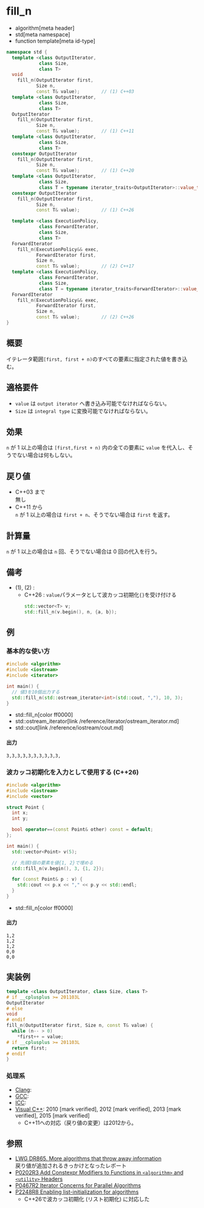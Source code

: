 # fill_n
* algorithm[meta header]
* std[meta namespace]
* function template[meta id-type]

```cpp
namespace std {
  template <class OutputIterator,
            class Size,
            class T>
  void
    fill_n(OutputIterator first,
           Size n,
           const T& value);        // (1) C++03
  template <class OutputIterator,
            class Size,
            class T>
  OutputIterator
    fill_n(OutputIterator first,
           Size n,
           const T& value);        // (1) C++11
  template <class OutputIterator,
            class Size,
            class T>
  constexpr OutputIterator
    fill_n(OutputIterator first,
           Size n,
           const T& value);        // (1) C++20
  template <class OutputIterator,
            class Size,
            class T = typename iterator_traits<OutputIterator>::value_type>
  constexpr OutputIterator
    fill_n(OutputIterator first,
           Size n,
           const T& value);        // (1) C++26

  template <class ExecutionPolicy,
            class ForwardIterator,
            class Size,
            class T>
  ForwardIterator
    fill_n(ExecutionPolicy&& exec,
           ForwardIterator first,
           Size n,
           const T& value);        // (2) C++17
  template <class ExecutionPolicy,
            class ForwardIterator,
            class Size,
            class T = typename iterator_traits<ForwardIterator>::value_type>
  ForwardIterator
    fill_n(ExecutionPolicy&& exec,
           ForwardIterator first,
           Size n,
           const T& value);        // (2) C++26
}
```

## 概要
イテレータ範囲`[first, first + n)`のすべての要素に指定された値を書き込む。


## 適格要件
- `value` は `output iterator` へ書き込み可能でなければならない。
- `Size` は `integral type` に変換可能でなければならない。


## 効果
`n` が 1 以上の場合は `[first,first + n)` 内の全ての要素に `value` を代入し、そうでない場合は何もしない。


## 戻り値
- C++03 まで  
	無し
- C++11 から  
	`n` が 1 以上の場合は `first + n`、そうでない場合は `first` を返す。


## 計算量
`n` が 1 以上の場合は `n` 回、そうでない場合は 0 回の代入を行う。


## 備考
- (1), (2) :
    - C++26 : `value`パラメータとして波カッコ初期化`{}`を受け付ける
        ```cpp
        std::vector<T> v;
        std::fill_n(v.begin(), n, {a, b});
        ```


## 例
### 基本的な使い方
```cpp example
#include <algorithm>
#include <iostream>
#include <iterator>

int main() {
  // 値3を10個出力する
  std::fill_n(std::ostream_iterator<int>(std::cout, ","), 10, 3);
}
```
* std::fill_n[color ff0000]
* std::ostream_iterator[link /reference/iterator/ostream_iterator.md]
* std::cout[link /reference/iostream/cout.md]

#### 出力
```
3,3,3,3,3,3,3,3,3,3,
```

### 波カッコ初期化を入力として使用する (C++26)
```cpp example
#include <algorithm>
#include <iostream>
#include <vector>

struct Point {
  int x;
  int y;

  bool operator==(const Point& other) const = default;
};

int main() {
  std::vector<Point> v(5);

  // 先頭3個の要素を値{1, 2}で埋める
  std::fill_n(v.begin(), 3, {1, 2});

  for (const Point& p : v) {
    std::cout << p.x << "," << p.y << std::endl;
  }
}
```
* std::fill_n[color ff0000]

#### 出力
```
1,2
1,2
1,2
0,0
0,0
```


## 実装例
```cpp
template <class OutputIterator, class Size, class T>
# if __cplusplus >= 201103L
OutputIterator
# else
void
# endif
fill_n(OutputIterator first, Size n, const T& value) {
  while (n-- > 0)
    *first++ = value;
# if __cplusplus >= 201103L
  return first;
# endif
}
```


### 処理系
- [Clang](/implementation.md#clang):
- [GCC](/implementation.md#gcc): 
- [ICC](/implementation.md#icc): 
- [Visual C++](/implementation.md#visual_cpp): 2010 [mark verified], 2012 [mark verified], 2013 [mark verified], 2015 [mark verified]
	- C++11への対応（戻り値の変更）は2012から。


## 参照
- [LWG DR865. More algorithms that throw away information](http://cplusplus.github.io/LWG/lwg-defects.html#865)  
	戻り値が追加されるきっかけとなったレポート
- [P0202R3 Add Constexpr Modifiers to Functions in `<algorithm>` and `<utility>` Headers](http://www.open-std.org/jtc1/sc22/wg21/docs/papers/2017/p0202r3.html)
- [P0467R2 Iterator Concerns for Parallel Algorithms](http://www.open-std.org/jtc1/sc22/wg21/docs/papers/2017/p0467r2.html)
- [P2248R8 Enabling list-initialization for algorithms](https://open-std.org/jtc1/sc22/wg21/docs/papers/2024/p2248r8.html)
    - C++26で波カッコ初期化 (リスト初期化) に対応した

